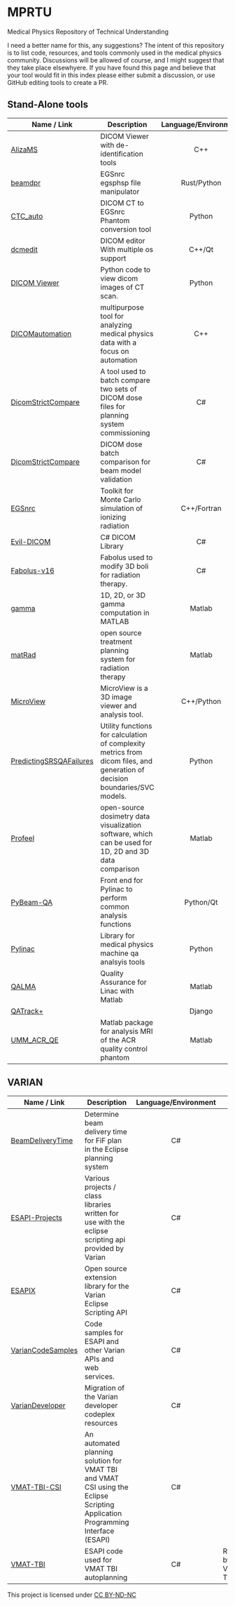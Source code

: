 # MPRTU

Medical Physics Repository of Technical Understanding

I need a better name for this, any suggestions? The intent of this repository is to list code, resources, and tools commonly used in the medical physics community. Discussions will be allowed of course, and I might suggest that they take place elsewhyere. If you have found this page and believe that your tool would fit in this index please either submit a discussion, or use GitHub editing tools to create a PR.

## Stand-Alone tools

| Name / Link                                                                     | Description                                                                                                                 | Language/Environment | Status                  |
|---------------------------------------------------------------------------------|-----------------------------------------------------------------------------------------------------------------------------|:--------------------:|-------------------------|
| [AlizaMS](https://github.com/AlizaMedicalImaging/AlizaMS)                       | DICOM Viewer with de-identification tools                                                                                   |         C++          |                         |
| [beamdpr](https://github.com/henrybaxter/beamdpr)                               | EGSnrc egsphsp file manipulator                                                                                             |     Rust/Python      |                         |
| [CTC_auto](https://github.com/rickardcronholm/CTC_auto)                        | DICOM CT to EGSnrc Phantom conversion tool                                                                                  |        Python        |                         |
| [dcmedit](https://github.com/Swassie/dcmedit)                                   | DICOM editor With multiple os support                                                                                       |        C++/Qt        |                         |
| [DICOM Viewer](https://github.com/JRK123/DicomViewer)                           | Python code to view dicom images of CT scan.                                                                                |        Python        |                         |
| [DICOMautomation](https://github.com/hdclark/DICOMautomaton)                    | multipurpose tool for analyzing medical physics data with a focus on automation                                             |         C++          |                         |
| [DicomStrictCompare](https://github.com/crcrewso/DicomStrictCompare)            | A tool used to batch compare two sets of DICOM dose files for planning system commissioning                                 |          C#          | Infrequently Maintained |
| [DicomStrictCompare](https://github.com/crcrewso/DicomStrictCompare)            | DICOM dose batch comparison for beam model validation                                                                       |          C#          |                         |
| [EGSnrc](https://github.com/nrc-cnrc/EGSnrc)                                    | Toolkit for Monte Carlo simulation of ionizing radiation                                                                    |     C++/Fortran      |                         |
| [Evil-DICOM](https://github.com/rexcardan/Evil-DICOM)                           | C# DICOM Library                                                                                                            |          C#          |                         |
| [Fabolus-v16](https://github.com/nsmela/Fabolus-v16)                            | Fabolus used to modify 3D boli for radiation therapy.                                                                       |          C#          |                         |
| [gamma](https://github.com/mwgeurts/gamma)                                      | 1D, 2D, or 3D gamma computation in MATLAB                                                                                   |        Matlab        | Archived                |
| [matRad](https://github.com/e0404/matRad)                                       | open source treatment planning system for radiation therapy                                                                 |        Matlab        |                         |
| [MicroView](https://github.com/parallaxinnovations/MicroView)                   | MicroView is a 3D image viewer and analysis tool.                                                                           |      C++/Python      |                         |
| [PredictingSRSQAFailures](https://github.com/remsky/PredictingSRSQAFailures)    | Utility functions for calculation of complexity metrics from dicom files, and generation of decision boundaries/SVC models. |        Python        |                         |
| [Profeel](https://github.com/TPakar/Profeel)                                    | open-source dosimetry data visualization software, which can be used for 1D, 2D and 3D data comparison                      |        Matlab        |                         |
| [PyBeam-QA](https://github.com/Quantico-Bullet/PyBeam-QA)                       | Front end for Pylinac to perform common analysis functions                                                                  |      Python/Qt       |                         |
| [Pylinac](https://github.com/jrkerns/pylinac)                                   | Library for medical physics machine qa analsyis tools                                                                       |        Python        |                         |
| [QALMA](https://github.com/mrmushfiq/qalma)                                     | Quality Assurance for Linac with Matlab                                                                                     |        Matlab        |                         |
| [QATrack+](https://github.com/qatrackplus/qatrackplus)                          |                                                                                                                             |        Django        |                         |
| [UMM_ACR_QE](https://github.com/Computer-Assisted-Clinical-Medicine/UMM_ACR_QE) | Matlab package for analysis MRI of the ACR quality control phantom                                                          |        Matlab        |                         |

## VARIAN

| Name / Link                                                            | Description                                                                                                                    | Language/Environment | Status                   |
|------------------------------------------------------------------------|--------------------------------------------------------------------------------------------------------------------------------|:--------------------:|--------------------------|
| [BeamDeliveryTime](https://github.com/mlamey/BeamDeliveryTime)         | Determine beam delivery time for FiF plan in the Eclipse planning system                                                       |          C#          |                          |
| [ESAPI-Projects](https://github.com/mtparagon5/ESAPI-Projects)         | Various projects / class libraries written for use with the eclipse scripting api provided by Varian                           |          C#          |                          |
| [ESAPIX](https://github.com/rexcardan/ESAPIX)                          | Open source extension library for the Varian Eclipse Scripting API                                                             |          C#          |                          |
| [VarianCodeSamples](https://github.com/VarianAPIs/Varian-Code-Samples) | Code samples for ESAPI and other Varian APIs and web services.                                                                 |          C#          |                          |
| [VarianDeveloper](https://github.com/rexcardan/VarianDeveloper)        | Migration of the Varian developer codeplex resources                                                                           |          C#          |                          |
| [VMAT-TBI-CSI](https://github.com/esimiele/VMAT-TBI-CSI)               | An automated planning solution for VMAT TBI and VMAT CSI using the Eclipse Scripting Application Programming Interface (ESAPI) |          C#          |                          |
| [VMAT-TBI](https://github.com/esimiele/VMAT-TBI)                       | ESAPI code used for VMAT TBI autoplanning                                                                                      |          C#          | Replaced by VMAT-TBI-CSI |

This project is licensed under [CC BY-ND-NC](https://creativecommons.org/licenses/by-nc-nd/4.0/)
